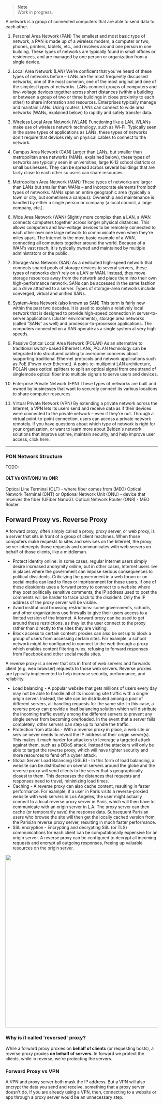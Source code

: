 > **Note**  
> Work in progress.

A network is a group of connected computers that are able to send data to each other.

1. Personal Area Network (PAN)
The smallest and most basic type of network, a PAN is made up of a wireless modem, a computer or two, phones, printers, tablets, etc., and revolves around one person in one building. These types of networks are typically found in small offices or residences, and are managed by one person or organization from a single device.

2. Local Area Network (LAN)
We're confident that you've heard of these types of networks before – LANs are the most frequently discussed networks, one of the most common, one of the most original and one of the simplest types of networks. LANs connect groups of computers and low-voltage devices together across short distances (within a building or between a group of two or three buildings in close proximity to each other) to share information and resources. Enterprises typically manage and maintain LANs.
Using routers, LANs can connect to wide area networks (WANs, explained below) to rapidly and safely transfer data.

3. Wireless Local Area Network (WLAN)
Functioning like a LAN, WLANs make use of wireless network technology, such as Wi-Fi. Typically seen in the same types of applications as LANs, these types of networks don't require that devices rely on physical cables to connect to the network.

4. Campus Area Network (CAN)
Larger than LANs, but smaller than metropolitan area networks (MANs, explained below), these types of networks are typically seen in universities, large K-12 school districts or small businesses. They can be spread across several buildings that are fairly close to each other so users can share resources.

5. Metropolitan Area Network (MAN)
These types of networks are larger than LANs but smaller than WANs – and incorporate elements from both types of networks. MANs span an entire geographic area (typically a town or city, but sometimes a campus). Ownership and maintenance is handled by either a single person or company (a local council, a large company, etc.).

6. Wide Area Network (WAN)
Slightly more complex than a LAN, a WAN connects computers together across longer physical distances. This allows computers and low-voltage devices to be remotely connected to each other over one large network to communicate even when they're miles apart.
The Internet is the most basic example of a WAN, connecting all computers together around the world. Because of a WAN's vast reach, it is typically owned and maintained by multiple administrators or the public.

7. Storage-Area Network (SAN)
As a dedicated high-speed network that connects shared pools of storage devices to several servers, these types of networks don't rely on a LAN or WAN. Instead, they move storage resources away from the network and place them into their own high-performance network. SANs can be accessed in the same fashion as a drive attached to a server. Types of storage-area networks include converged, virtual and unified SANs.

8. System-Area Network (also known as SAN)
This term is fairly new within the past two decades. It is used to explain a relatively local network that is designed to provide high-speed connection in server-to-server applications (cluster environments), storage area networks (called “SANs” as well) and processor-to-processor applications. The computers connected on a SAN operate as a single system at very high speeds.

9. Passive Optical Local Area Network (POLAN)
As an alternative to traditional switch-based Ethernet LANs, POLAN technology can be integrated into structured cabling to overcome concerns about supporting traditional Ethernet protocols and network applications such as PoE (Power over Ethernet). A point-to-multipoint LAN architecture, POLAN uses optical splitters to split an optical signal from one strand of singlemode optical fiber into multiple signals to serve users and devices.

10. Enterprise Private Network (EPN)
These types of networks are built and owned by businesses that want to securely connect its various locations to share computer resources.

11. Virtual Private Network (VPN)
By extending a private network across the Internet, a VPN lets its users send and receive data as if their devices were connected to the private network – even if they're not. Through a virtual point-to-point connection, users can access a private network remotely.
If you have questions about which type of network is right for your organization, or want to learn more about Belden's network solutions that improve uptime, maintain security, and help improve user access, click here.

----

### PON Network Structure
TODO:
#### OLT Vs ONT/ONU Vs ONR
Optical Line Terminal (OLT) - where fiber comes from (MEO)
Optical Network Terminal (ONT) or Optional Network Unit (ONU) - device that receives the fiber (UFiber NanoG).
Optical Network Router (ONR) - MEO Router

## Forward Proxy vs. Reverse Proxy
A forward proxy, often simply called a proxy, proxy server, or web proxy, is a server that sits in front of a group of client machines. When those computers make requests to sites and services on the Internet, the proxy server intercepts those requests and communicates with web servers on behalf of those clients, like a middleman.
- Protect identity online: in some cases, regular Internet users simply desire increased anonymity online, but in other cases, Internet users live in places where the government can impose serious consequences to political dissidents. Criticizing the government in a web forum or on social media can lead to fines or imprisonment for these users. If one of these dissidents uses a forward proxy to connect to a website where they post politically sensitive comments, the IP address used to post the comments will be harder to trace back to the dissident. Only the IP address of the proxy server will be visible.
- Avoid institutional browsing restrictions: some governments, schools, and other organizations use firewalls to give their users access to a limited version of the Internet. A forward proxy can be used to get around these restrictions, as they let the user connect to the proxy rather than directly to the sites they are visiting.
- Block access to certain content:  proxies can also be set up to block a group of users from accessing certain sites. For example, a school network might be configured to connect to the web through a proxy which enables content filtering rules, refusing to forward responses from Facebook and other social media sites.

A reverse proxy is a server that sits in front of web servers and forwards client (e.g. web browser) requests to those web servers. Reverse proxies are typically implemented to help increase security, performance, and reliability.
- Load balancing - A popular website that gets millions of users every day may not be able to handle all of its incoming site traffic with a single origin server. Instead, the site can be distributed among a pool of different servers, all handling requests for the same site. In this case, a reverse proxy can provide a load balancing solution which will distribute the incoming traffic evenly among the different servers to prevent any single server from becoming overloaded. In the event that a server fails completely, other servers can step up to handle the traffic.
- Protection from attacks - With a reverse proxy in place, a web site or service never needs to reveal the IP address of their origin server(s). This makes it much harder for attackers to leverage a targeted attack against them, such as a DDoS attack. Instead the attackers will only be able to target the reverse proxy, which will have tighter security and more resources to fend off a cyber attack.
- Global Server Load Balancing (GSLB) - In this form of load balancing, a website can be distributed on several servers around the globe and the reverse proxy will send clients to the server that's geographically closest to them. This decreases the distances that requests and responses need to travel, minimizing load times.
- Caching - A reverse proxy can also cache content, resulting in faster performance. For example, if a user in Paris visits a reverse-proxied website with web servers in Los Angeles, the user might actually connect to a local reverse proxy server in Paris, which will then have to communicate with an origin server in L.A. The proxy server can then cache (or temporarily save) the response data. Subsequent Parisian users who browse the site will then get the locally cached version from the Parisian reverse proxy server, resulting in much faster performance.
- SSL encryption - Encrypting and decrypting SSL (or TLS) communications for each client can be computationally expensive for an origin server. A reverse proxy can be configured to decrypt all incoming requests and encrypt all outgoing responses, freeing up valuable resources on the origin server.

<p align="center">
  <img src="https://user-images.githubusercontent.com/47757441/226172537-9465e191-ac6a-4ba0-a3cb-b85986527234.jpg" width="570">
</p>

### Why is it called 'reversed' proxy?
While a forward proxy proxies on **behalf of clients** (or requesting hosts), a reverse proxy proxies **on behalf of servers**. In forward we protect the clients, while in reverse, we're protecting the servers.

### Forward Proxy vs VPN
A VPN and proxy server both mask the IP address. But a VPN will also encrypt the data you send and receive, something that a proxy server doesn't do. If you are already using a VPN, then, connecting to a website or app through a proxy server would be an unnecessary step.
